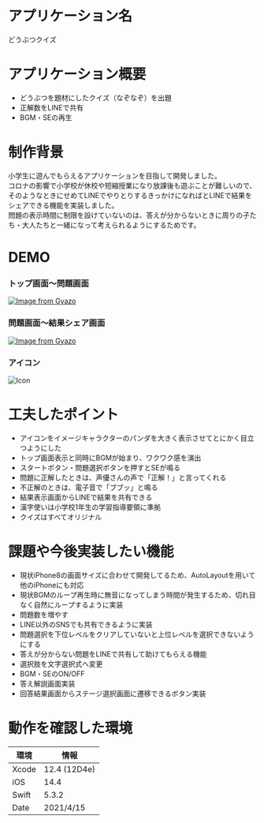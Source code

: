 # アプリケーション名
どうぶつクイズ

# アプリケーション概要
- どうぶつを題材にしたクイズ（なぞなぞ）を出題
- 正解数をLINEで共有
- BGM・SEの再生

# 制作背景
小学生に遊んでもらえるアプリケーションを目指して開発しました。  
コロナの影響で小学校が休校や短縮授業になり放課後も遊ぶことが難しいので、  
そのようなときにせめてLINEでやりとりするきっかけになればとLINEで結果をシェアできる機能を実装しました。  
問題の表示時間に制限を設けていないのは、答えが分からないときに周りの子たち・大人たちと一緒になって考えられるようにするためです。

# DEMO
### トップ画面〜問題画面
[![Image from Gyazo](https://i.gyazo.com/a3e1dc6653142c6044769dfe6ba88b8e.gif)](https://gyazo.com/a3e1dc6653142c6044769dfe6ba88b8e)

### 問題画面〜結果シェア画面
[![Image from Gyazo](https://i.gyazo.com/7c3f936aa016197094724b52a133aa85.gif)](https://gyazo.com/7c3f936aa016197094724b52a133aa85)

### アイコン
![Icon](https://user-images.githubusercontent.com/79300961/114829254-cf026d80-9e05-11eb-83ae-67fe505c1a5d.jpeg)

# 工夫したポイント
- アイコンをイメージキャラクターのパンダを大きく表示させてとにかく目立つようにした
- トップ画面表示と同時にBGMが始まり、ワクワク感を演出
- スタートボタン・問題選択ボタンを押すとSEが鳴る
- 問題に正解したときは、声優さんの声で「正解！」と言ってくれる
- 不正解のときは、電子音で「ブブッ」と鳴る
- 結果表示画面からLINEで結果を共有できる
- 漢字使いは小学校1年生の学習指導要領に準拠
- クイズはすべてオリジナル

# 課題や今後実装したい機能
- 現状iPhone8の画面サイズに合わせて開発してるため、AutoLayoutを用いて他のiPhoneにも対応
- 現状BGMのループ再生時に無音になってしまう時間が発生するため、切れ目なく自然にループするように実装
- 問題数を増やす
- LINE以外のSNSでも共有できるように実装
- 問題選択を下位レベルをクリアしていないと上位レベルを選択できないようにする
- 答えが分からない問題をLINEで共有して助けてもらえる機能
- 選択肢を文字選択式へ変更
- BGM・SEのON/OFF
- 答え解説画面実装
- 回答結果画面からステージ選択画面に遷移できるボタン実装

# 動作を確認した環境
| 環境   | 情報          |
| ----- | ------------ |
| Xcode | 12.4 (12D4e) |
| iOS   | 14.4         |
| Swift | 5.3.2        |
| Date  | 2021/4/15    |
